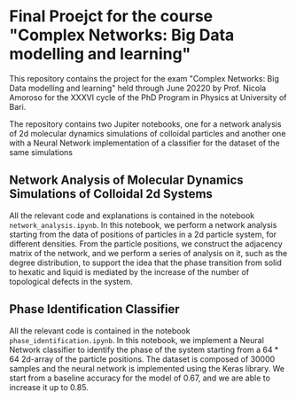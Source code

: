 # Final Proejct for the course "Complex Networks: Big Data modelling and learning"

This repository contains the project for the exam "Complex Networks: Big Data modelling and learning"
held through June 20220 by Prof. Nicola Amoroso for the XXXVI cycle of the PhD Program in Physics at University of Bari.

The repository contains two Jupiter notebooks, one for a network analysis of 2d molecular dynamics simulations of colloidal particles
and another one with a Neural Network implementation of a classifier for the dataset of the same simulations

## Network Analysis of Molecular Dynamics Simulations of Colloidal 2d Systems

All the relevant code and explanations is contained in the notebook `network_analysis.ipynb`.
In this notebook, we perform a network analysis starting from the data of positions of particles in a 2d particle system, for different densities.
From the particle positions, we construct the adjacency matrix of the network, and we perform a series of analysis on it, such as the degree distribution,
to support the idea that the phase transition from solid to hexatic and liquid is mediated by the increase of the number of topological defects in the system. 

## Phase Identification Classifier

All the relevant code is contained in the notebook `phase_identification.ipynb`.
In this notebook, we implement a Neural Network classifier to identify the phase of the system starting from a $64*64$ 2d-array of the particle positions.
The dataset is composed of 30000 samples and the neural network is implemented using the Keras library.
We start from a baseline accuracy for the model of 0.67, and we are able to increase it up to 0.85. 